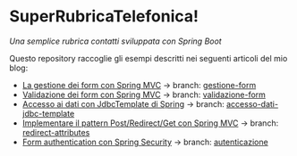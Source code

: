 # SuperRubricaTelefonica!
_Una semplice rubrica contatti sviluppata con Spring Boot_

Questo repository raccoglie gli esempi descritti nei seguenti articoli del mio blog:

- [La gestione dei form con Spring MVC](http://davioooh.com/blog/2017/10/11/gestione-form-spring-mvc) → branch: [gestione-form](https://github.com/davioooh/super-rubrica-telefonica/tree/gestione-form)
- [Validazione dei form con Spring MVC](http://davioooh.com/blog/2017/10/16/validazione-form-spring-mvc) → branch: [validazione-form](https://github.com/davioooh/super-rubrica-telefonica/tree/validazione-form)
- [Accesso ai dati con JdbcTemplate di Spring](http://davioooh.com/blog/2017/11/06/accesso-dati-jdbc-template) → branch: [accesso-dati-jdbc-template](https://github.com/davioooh/super-rubrica-telefonica/tree/accesso-dati-jdbc-template)
- [Implementare il pattern Post/Redirect/Get con Spring MVC](http://davioooh.com/blog/2017/11/10/pattern-prg-spring-mvc) → branch: [redirect-attributes](https://github.com/davioooh/super-rubrica-telefonica/tree/redirect-attributes)
- [Form authentication con Spring Security](http://davioooh.com/blog/2017/11/24/autenticazione-spring-security) → branch: [autenticazione](https://github.com/davioooh/super-rubrica-telefonica/tree/autenticazione)